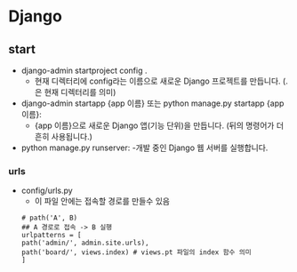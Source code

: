 # Django 


## start
- django-admin startproject config . 
    - 현재 디렉터리에 config라는 이름으로 새로운 Django 프로젝트를 만듭니다. (.은 현재 디렉터리를 의미)
- django-admin startapp {app 이름} 또는 python manage.py startapp {app 이름}: 
    - {app 이름}으로 새로운 Django 앱(기능 단위)을 만듭니다. (뒤의 명령어가 더 흔히 사용됩니다.)
- python manage.py runserver: 
    -개발 중인 Django 웹 서버를 실행합니다.

### urls
- config/urls.py
    - 이 파일 안에는 접속할 경로를 만들수 있음
    ```
    # path('A', B)
    ## A 경로로 접속 -> B 실행
    urlpatterns = [
    path('admin/', admin.site.urls),
    path('board/', views.index) # views.pt 파일의 index 함수 의미
    ]
    ```
###
